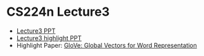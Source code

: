 # CS224n Lecture3

+ [Lecture3 PPT](https://github.com/JT-Ushio/ECNU17_Summer_Seminar/blob/master/Lecture3/Lecture3.pdf)
+ [Lecture3 highlight PPT](https://github.com/JT-Ushio/ECNU17_Summer_Seminar/blob/master/Lecture3/Lecture3_highlight.pdf)
+ Highlight Paper: [GloVe: Global Vectors for Word Representation](https://github.com/JT-Ushio/ECNU17_Summer_Seminar/blob/master/Lecture3/2014%20Pennington.pdf)

